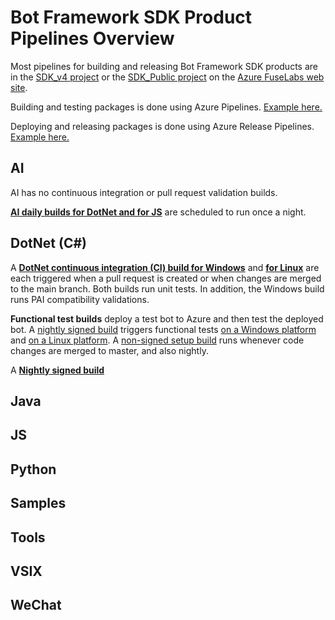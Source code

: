 # Bot Framework SDK Product Pipelines Overview
Most pipelines for building and releasing Bot Framework SDK products are in the [SDK_v4 project](https://fuselabs.visualstudio.com/SDK_v4/_build?view=folders) or the [SDK_Public project](https://fuselabs.visualstudio.com/SDK_Public/_build?view=folders) on the [Azure FuseLabs web site](https://fuselabs.visualstudio.com/).

Building and testing packages is done using Azure Pipelines. [Example here.](https://fuselabs.visualstudio.com/SDK_v4/_build?view=folders)

Deploying and releasing packages is done using Azure Release Pipelines. [Example here.](https://fuselabs.visualstudio.com/SDK_v4/_release?_a=releases&view=all&path=%5C)

## AI

AI has no continuous integration or pull request validation builds.

**[AI daily builds for DotNet and for JS](https://fuselabs.visualstudio.com/SDK_v4/_build?_a=allDefinitions&path=%5CAI%5C&treeState=XEFJ)** are scheduled to run once a night.


## DotNet (C#)

A **[DotNet continuous integration (CI) build for Windows](https://fuselabs.visualstudio.com/SDK_v4/_build?definitionId=499&_a=summary)** and **[for Linux](https://fuselabs.visualstudio.com/SDK_v4/_build?definitionId=660&_a=summary)** are each triggered when a pull request is created or when changes are merged to the main branch. Both builds run unit tests. In addition, the Windows build runs PAI compatibility validations. 

**Functional test builds** deploy a test bot to Azure and then test the deployed bot. A [nightly signed build](https://fuselabs.visualstudio.com/SDK_v4/_build?definitionId=739&_a=summary) triggers functional tests [on a Windows platform](https://fuselabs.visualstudio.com/SDK_v4/_release?_a=releases&view=all&definitionId=88) and [on a Linux platform](https://fuselabs.visualstudio.com/SDK_v4/_release?_a=releases&view=all&definitionId=87). A [non-signed setup build](https://fuselabs.visualstudio.com/SDK_v4/_build/index?definitionId=740&_a=completed) runs whenever code changes are merged to master, and also nightly.

A **[Nightly signed build](https://fuselabs.visualstudio.com/SDK_v4/_build?definitionId=739&_a=summary)** 

## Java

## JS

## Python

## Samples

## Tools

## VSIX

## WeChat
